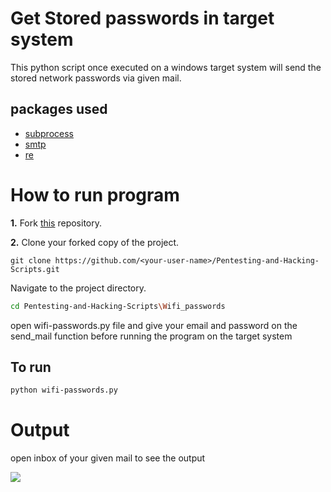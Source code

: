 # Get Stored passwords in target system

This python script once executed on a windows target system will send the stored network passwords via given mail.

## packages used

- [subprocess](https://docs.python.org/3/library/subprocess.html)
- [smtp](https://docs.python.org/3/library/smtplib.html)
- [re](https://docs.python.org/3/library/re.html)

# How to run program

**1.** Fork [this](https://github.com/dscciem/Pentesting-and-Hacking-Scripts) repository.

**2.** Clone your forked copy of the project.

```
git clone https://github.com/<your-user-name>/Pentesting-and-Hacking-Scripts.git
```

Navigate to the project directory.

```bash
cd Pentesting-and-Hacking-Scripts\Wifi_passwords
```

open wifi-passwords.py file and give your email and password on the send_mail function before running the program on the target system

## To run

```bash
python wifi-passwords.py
```

# Output

open inbox of your given mail to see the output

![](https://i.postimg.cc/HnJhW7FJ/pic.png)
